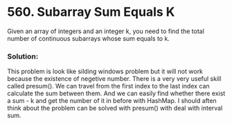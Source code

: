 # 560. Subarray Sum Equals K

Given an array of integers and an integer k, you need to find the total number of continuous subarrays whose sum equals to k.

### Solution:

This problem is look like silding windows problem but it will not work because the existence of negetive number. There is a very very useful skill called presum(). We can travel from the first index to the last index can calculate the sum between them. And we can easily find whether there exist a sum - k and get the number of it in before with HashMap. I should aften think about the problem can be solved with presum() with deal with interval sum.